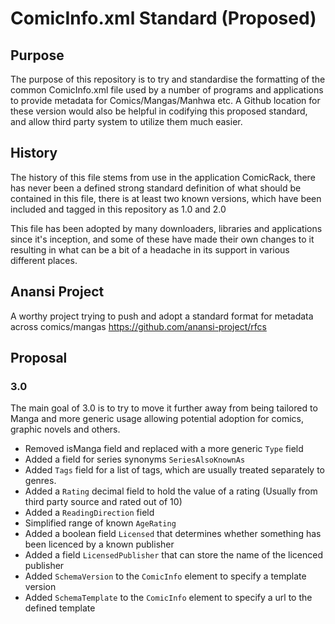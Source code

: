 # ComicInfo.xml Standard (Proposed)

## Purpose
The purpose of this repository is to try and standardise the formatting of the common ComicInfo.xml file used by a number of programs and applications to provide metadata for Comics/Mangas/Manhwa etc.  A Github location for these version would also be helpful in codifying this proposed standard, and allow third party system to utilize them much easier.

## History
The history of this file stems from use in the application ComicRack, there has never been a defined strong standard definition of what should be contained in this file, there is at least two known versions, which have been included and tagged in this repository as 1.0 and 2.0

This file has been adopted by many downloaders, libraries and applications since it's inception, and some of these have made their own changes to it resulting in what can be a bit of a headache in its support in various different places.

## Anansi Project
A worthy project trying to push and adopt a standard format for metadata across comics/mangas https://github.com/anansi-project/rfcs


## Proposal
### 3.0
The main goal of 3.0 is to try to move it further away from being tailored to Manga and more generic usage allowing potential adoption for comics, graphic novels and others.
* Removed isManga field and replaced with a more generic `Type` field
* Added a field for series synonyms `SeriesAlsoKnownAs`
* Added `Tags` field for a list of tags, which are usually treated separately to genres.
* Added a `Rating` decimal field to hold the value of a rating (Usually from third party source and rated out of 10)
* Added a `ReadingDirection` field
* Simplified range of known `AgeRating`
* Added a boolean field `Licensed` that determines whether something has been licenced by a known publisher
* Added a field `LicensedPublisher` that can store the name of the licenced publisher
* Added `SchemaVersion` to the `ComicInfo` element to specify a template version
* Added `SchemaTemplate` to the `ComicInfo` element to specify a url to the defined template